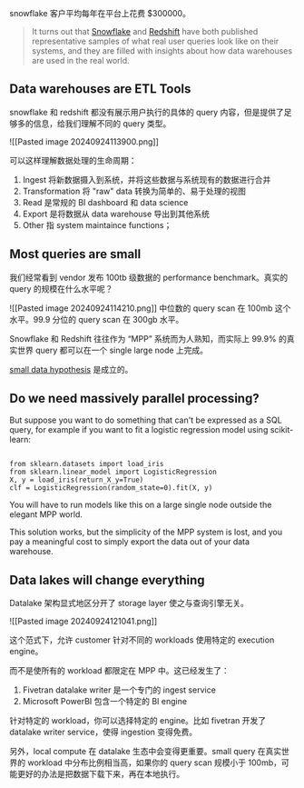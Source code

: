 snowflake 客户平均每年在平台上花费 $300000。

> It turns out that [Snowflake](https://github.com/resource-disaggregation/snowset) and [Redshift](https://github.com/amazon-science/redset) have both published representative samples of what real user queries look like on their systems, and they are filled with insights about how data warehouses are used in the real world.

## Data warehouses are ETL Tools

snowflake 和 redshift 都没有展示用户执行的具体的 query 内容，但是提供了足够多的信息，给我们理解不同的 query 类型。

![[Pasted image 20240924113900.png]]

可以这样理解数据处理的生命周期：

1. Ingest 将新数据摄入到系统，并将这些数据与系统现有的数据进行合并
2. Transformation 将 "raw" data 转换为简单的、易于处理的视图
3. Read 是常规的 BI dashboard 和 data science
4. Export 是将数据从 data warehouse 导出到其他系统
5. Other 指 system maintaince functions；

## Most queries are small

 我们经常看到 vendor 发布 100tb 级数据的 performance benchmark。真实的 query 的规模在什么水平呢？

![[Pasted image 20240924114210.png]]
中位数的 query scan 在 100mb 这个水平。99.9 分位的 query scan 在 300gb 水平。

Snowflake 和 Redshift 往往作为 “MPP” 系统而为人熟知，而实际上 99.9% 的真实世界 query 都可以在一个 single large node 上完成。

[small data hypothesis](https://www.smalldatasf.com/) 是成立的。

## Do we need massively parallel processing?

But suppose you want to do something that can't be expressed as a SQL query, for example if you want to fit a logistic regression model using scikit-learn:

```
  
from sklearn.datasets import load_iris
from sklearn.linear_model import LogisticRegression
X, y = load_iris(return_X_y=True)
clf = LogisticRegression(random_state=0).fit(X, y)
```

You will have to run models like this on a large single node outside the elegant MPP world.

This solution works, but the simplicity of the MPP system is lost, and you pay a meaningful cost to simply export the data out of your data warehouse.

## Data lakes will change everything

Datalake 架构显式地区分开了 storage layer 使之与查询引擎无关。

![[Pasted image 20240924121041.png]]

这个范式下，允许 customer 针对不同的 workloads 使用特定的 execution engine。

而不是使所有的 workload 都限定在 MPP 中。这已经发生了：

1. Fivetran datalake writer 是一个专门的 ingest service
2. Microsoft PowerBI 包含一个特定的 BI engine

针对特定的 workload，你可以选择特定的 engine。比如 fivetran 开发了 datalake writer service，使得 ingestion 变得免费。

另外，local compute 在 datalake 生态中会变得更重要。small query 在真实世界的 workload 中分布比例相当高，如果你的 query scan 规模小于 100mb，可能更好的办法是把数据下载下来，再在本地执行。